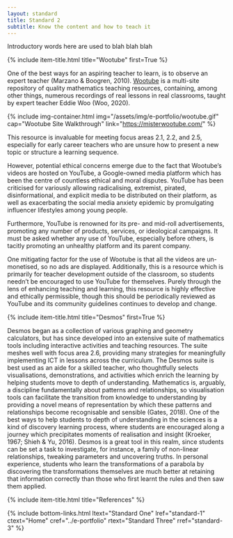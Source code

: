 ```yaml
---
layout: standard
title: Standard 2
subtitle: Know the content and how to teach it
---
```

Introductory words here are used to blah blah blah  

<!-- WOOTUBE -->
{% include item-title.html title="Wootube" first=True %}

One of the best ways for an aspiring teacher to learn, is to observe an expert teacher (Marzano & Boogren, 2010). [Wootube](https://misterwootube.com/) is a multi-site repository of quality mathematics teaching resources, containing, among other things, numerous recordings of real lessons in real classrooms, taught by expert teacher Eddie Woo (Woo, 2020). 

{% include img-container.html img="/assets/img/e-portfolio/wootube.gif" cap="Wootube Site Walkthrough" link="https://misterwootube.com/" %}

This resource is invaluable for meeting focus areas 2.1, 2.2, and 2.5, especially for early career teachers who are unsure how to present a new topic or structure a learning sequence. 

However, potential ethical concerns emerge due to the fact that Wootube’s videos are hosted on YouTube, a Google-owned media platform which has been the centre of countless ethical and moral disputes. YouTube has been criticised for variously allowing radicalising, extremist, pirated, disinformational, and explicit media to be distributed on their platform, as well as exacerbating the social media anxiety epidemic by promulgating influencer lifestyles among young people. 

Furthermore, YouTube is renowned for its pre- and mid-roll advertisements, promoting any number of products, services, or ideological campaigns. It must be asked whether any use of YouTube, especially before others, is tacitly promoting an unhealthy platform and its parent company. 

One mitigating factor for the use of Wootube is that all the videos are un-monetised, so no ads are displayed. Additionally, this is a resource which is primarily for teacher development outside of the classroom, so students needn’t be encouraged to use YouTube for themselves. Purely through the lens of enhancing teaching and learning, this resource is highly effective and ethically permissible, though this should be periodically reviewed as YouTube and its community guidelines continues to develop and change.

<!-- DESMOS -->
{% include item-title.html title="Desmos" first=True %}

Desmos began as a collection of various graphing and geometry calculators, but has since developed into an extensive suite of mathematics tools including interactive activities and teaching resources. The suite meshes well with focus area 2.6, providing many strategies for meaningfully implementing ICT in lessons across the curriculum. The Desmos suite is best used as an aide for a skilled teacher, who thoughtfully selects visualisations, demonstrations, and activities which enrich the learning by helping students move to depth of understanding. Mathematics is, arguably, a discipline fundamentally about patterns and relationships, so visualisation tools can facilitate the transition from knowledge to understanding by providing a novel means of representation by which these patterns and relationships become recognisable and sensible (Gates, 2018). 
One of the best ways to help students to depth of understanding in the sciences is a kind of discovery learning process, where students are encouraged along a journey which precipitates moments of realisation and insight (Kroeker, 1967; Shieh & Yu, 2016). Desmos is a great tool in this realm, since students can be set a task to investigate, for instance, a family of non-linear relationships, tweaking parameters and uncovering truths. In personal experience, students who learn the transformations of a parabola by discovering the transformations themselves are much better at retaining that information correctly than those who first learnt the rules and then saw them applied.


<!-- REFS -->

{% include item-title.html title="References" %}  

<!-- Bottom links -->
{% include bottom-links.html ltext="Standard One" lref="standard-1"  ctext="Home" cref="../e-portfolio" rtext="Standard Three" rref="standard-3" %}

